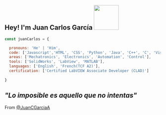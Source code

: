 <h2> Hey! I'm Juan Carlos García <img src="https://64.media.tumblr.com/1459316e5b30babe4514b651ec9a056a/0ee3e0aaf3f1cbac-e3/s400x600/d995ddf7dace1beb891a2fb9f7482213c5d21b78.gifv" width="80"> </h2>


```javascript
const juanCarlos = {

  pronouns: 'He' | 'Him',
  code: ['Javascript','HTML', 'CSS', 'Python', 'Java', 'C++', 'C', 'Visual Basic', 'Arduino', 'VHDL'], 
  areas: ['Mechatronics', 'Electronics', 'Automation', 'Control'],
  tools: ['SolidWorks', 'LabView', 'MATLAB'],
  languages: ['English', 'French(TCF A2)'],
  certification: ['Certified LabVIEW Associate Developer (CLAD)']
  
}
```

<em><b>"Lo imposible es aquello que no intentas"</b> </em>
--
From [@JuanCGarciaA](htpps://github.com/JuanCGarciaA)
